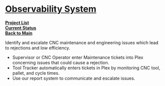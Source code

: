 # **[Observability System](https://www.ibm.com/blog/kubernetes-observability/)**

**[Project List](../project_list.md)**\
**[Current Status](../../development/status/weekly/current_status.md)**\
**[Back to Main](../../README.md)**

Identify and escalate CNC maintenance and engineering issues which lead to rejections and low efficiency.

- Supervisor or CNC Operator enter Maintenance tickets into Plex concerning issues that could cause a rejection.
- Tool Tracker automatically enters tickets in Plex by monitoring CNC tool, pallet, and cycle times.
- Use our report system to communicate and escalate issues.
